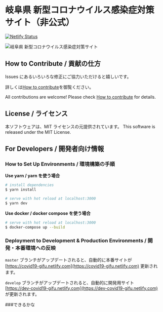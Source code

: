 # 岐阜県 新型コロナウイルス感染症対策サイト（非公式）

[![Netlify Status](https://api.netlify.com/api/v1/badges/e3aa2c56-419c-413f-9949-ec4c3a6b9690/deploy-status)](https://app.netlify.com/sites/relaxed-heyrovsky-1294db/deploys)

![岐阜県 新型コロナウイルス感染症対策サイト](https://covid19-gifu.netlify.com/ogp.png)

## How to Contribute / 貢献の仕方

Issues にあるいろいろな修正にご協力いただけると嬉しいです。

詳しくは[How to contribute](https://github.com/CODE-for-GIFU/covid19/blob/development/.github/CONTRIBUTING.md)を御覧ください。

All contributions are welcome!
Please check [How to contribute](https://github.com/CODE-for-GIFU/covid19/blob/development/.github/CONTRIBUTING.md) for details.

## License / ライセンス

本ソフトウェアは、MIT ライセンスの元提供されています。
This software is released under the MIT License.

## For Developers / 開発者向け情報

### How to Set Up Environments / 環境構築の手順

**Use yarn / yarn を使う場合**

```bash
# install dependencies
$ yarn install

# serve with hot reload at localhost:3000
$ yarn dev
```

**Use docker / docker compose を使う場合**

```bash
# serve with hot reload at localhost:3000
$ docker-compose up --build
```

### Deployment to Development & Production Environments / 開発・本番環境への反映

`master` ブランチがアップデートされると、自動的に本番サイトが [https://covid19-gifu.netlify.com](https://covid19-gifu.netlify.com) 更新されます。

`develop` ブランチがアップデートされると、自動的に開発用サイト [https://dev-covid19-gifu.netlify.com](https://dev-covid19-gifu.netlify.com) が更新されます。

###できるかな

